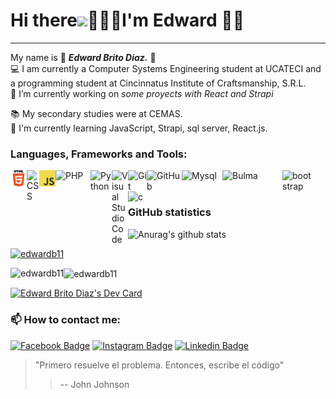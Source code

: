 # Hi there<img src="https://media.giphy.com/media/hvRJCLFzcasrR4ia7z/giphy.gif" width="35px">🙍🏻‍♂️I'm Edward 👨‍💻
---
My name is :crown: ***Edward Brito Diaz.*** :crown:  <br>
:computer: I am currently a Computer Systems Engineering student at UCATECI and a programming student at Cincinnatus Institute of Craftsmanship, S.R.L.  <br> 
 🔭 I’m currently working on *some proyects with React and Strapi*

:books: My secondary studies were at CEMAS.  <br> 
🌱 I'm currently learning JavaScript, Strapi, sql server, React.js.

### Languages, Frameworks and Tools:
<img align="left" alt="HTML5" width="26px" src="https://raw.githubusercontent.com/github/explore/80688e429a7d4ef2fca1e82350fe8e3517d3494d/topics/html/html.png" />

<img align="left" alt="CSS" width="20px" src="https://upload.wikimedia.org/wikipedia/commons/thumb/d/d5/CSS3_logo_and_wordmark.svg/800px-CSS3_logo_and_wordmark.svg.png" />

<img align="left" alt="JavaScript" width="26px" src="https://raw.githubusercontent.com/github/explore/80688e429a7d4ef2fca1e82350fe8e3517d3494d/topics/javascript/javascript.png" />

<img align="left" alt="PHP" width="56px" src="https://miro.medium.com/max/4096/1*Y1hq9sHXG26Fyhys81z8rg.png" />

<img align="left" alt="Python" width="34px" src="https://www.python.org/static/opengraph-icon-200x200.png" />

<img align="left" alt="Visual Studio Code" width="26px" src="https://upload.wikimedia.org/wikipedia/commons/thumb/9/9a/Visual_Studio_Code_1.35_icon.svg/1200px-Visual_Studio_Code_1.35_icon.svg.png"/>

<img align="left" alt="Git" width="30px" src="https://avatars.githubusercontent.com/u/18133?s=200&v=4"/>

<img align="left" alt="GitHub" width="56px" src="https://global-uploads.webflow.com/5f5a53e153805db840dae2db/6073fbf151fa4565d48572dc_GitHub_aprender-programaci%25C3%25B3n.jpeg" />

<img align="left" alt="Mysql" width="65px" src="https://d1.awsstatic.com/asset-repository/products/amazon-rds/1024px-MySQL.ff87215b43fd7292af172e2a5d9b844217262571.png" />

<img align="left" alt="Bulma" width="96px" src="https://bulma.io/images/bulma-banner.png" />  
<img align="left" alt="bootstrap" width="46px" src="https://seocom.agency/wp-content/uploads/2019/02/bootstrap-stack.png" />  
<img align="left" alt="c" width="66px" src="https://disenowebakus.net/imagenes/articulos/lenguaje-de-programacion-c.jpg" />  

<br><br> 
### GitHub statistics
  ![Anurag's github stats](https://github-readme-stats.vercel.app/api?username=Edwardb11&theme=default&show_icons=true)

<p align="left"> <a href="https://github.com/ryo-ma/github-profile-trophy"><img src="https://github-profile-trophy.vercel.app/?username=edwardb11" alt="edwardb11" /></a> </p>

<p><img align="left" src="https://github-readme-stats.vercel.app/api/top-langs?username=edwardb11&show_icons=true&locale=en&layout=compact" alt="edwardb11" /></p> 

<p><img align="center" src="https://github-readme-streak-stats.herokuapp.com/?user=edwardb11&" alt="edwardb11" /></p>

<a href="https://app.daily.dev/edwardb11"><img src="https://api.daily.dev/devcards/63b514236c764222a3592cfb1df41fb1.png?r=sw9" width="400" alt="Edward Brito Diaz's Dev Card"/></a>
### 📫 How to contact me:

[![Facebook Badge](https://img.shields.io/badge/-EdwardBrito-blue?style=flat-square&logo=Facebook&logoColor=white&link=https://www.facebook.com/EdwardBritoDiaz/)](https://www.facebook.com/EdwardBritoDiaz/) 
[![Instagram Badge](https://img.shields.io/badge/-EdwardBrito-brightgreen?style=flat-square&logo=Instagram&logoColor=white&link=https://www.instagram.com/brito_edward11/)](https://www.instagram.com/brito_edward11/)
[![Linkedin Badge](https://img.shields.io/badge/-EdwardBrito-blue?style=flat-square&logo=Linkedin&logoColor=white&link=https://www.linkedin.com/in/edward-brito-diaz-b60909179/)](https://www.linkedin.com/in/edward-brito-diaz-b60909179/)
<br>

> "Primero resuelve el problema. Entonces, escribe el código"
>>-- John Johnson

<!--
**Edwardb11/Edwardb11** is a ✨ _special_ ✨ repository because its `README.md` (this file) appears on your GitHub profile.

Here are some ideas to get you started:

- 🔭 I’m currently working on my repository
- 🌱 I’m currently learning to manage my github
- 👯 I’m looking to collaborate on a project
- 🤔 I’m looking for help with ...
- 💬 Ask me about ...
- 📫 How to reach me: ...
- 😄 Pronouns: ...
- ⚡ Fun fact: ...
-->
